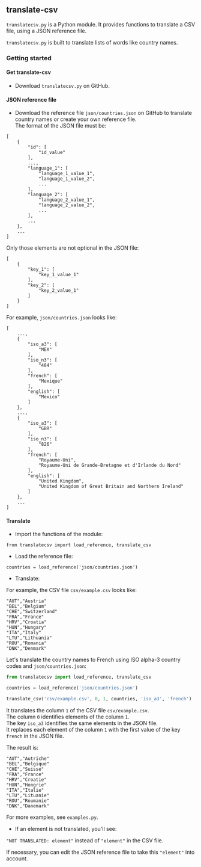 translate-csv
-------------

`translatecsv.py` is a Python module. It provides functions to translate a CSV file, using a JSON reference file.

`translatecsv.py` is built to translate lists of words like country names.

### Getting started

#### Get translate-csv

+ Download `translatecsv.py` on GitHub.
  
#### JSON reference file

+ Download the reference file `json/countries.json` on GitHub to translate country names or create your own reference file.  
The format of the JSON file must be:

```
[
	{
		"id": [
			"id_value"
		],
		...,
		"language_1": [
			"language_1_value_1",
			"language_1_value_2",
			...
		],
		"language_2": [
			"language_2_value_1",
			"language_2_value_2",
			...
		],
		...
	},
	...
]
```

Only those elements are not optional in the JSON file:

```
[
	{
		"key_1": [
			"key_1_value_1"
		],
		"key_2": [
			"key_2_value_1"
		]
	}
]
```

For example, `json/countries.json` looks like:

```
[
	...,
    {
        "iso_a3": [
            "MEX"
        ],
        "iso_n3": [
            "484"
        ],
        "french": [
            "Mexique"
        ],
        "english": [
            "Mexico"
        ]
    },
	...,
    {
        "iso_a3": [
            "GBR"
        ],
        "iso_n3": [
            "826"
        ],
        "french": [
            "Royaume-Uni",
            "Royaume-Uni de Grande-Bretagne et d'Irlande du Nord"
        ],
        "english": [
            "United Kingdom",
            "United Kingdom of Great Britain and Northern Ireland"
        ]
    },
    ...
]
```

#### Translate

+ Import the functions of the module:  

`from translatecsv import load_reference, translate_csv`

+ Load the reference file:  

`countries = load_reference('json/countries.json')`

+ Translate:  

For example, the CSV file `csv/example.csv` looks like:

```
"AUT","Austria"
"BEL","Belgium"
"CHE","Switzerland"
"FRA","France"
"HRV","Croatia"
"HUN","Hungary"
"ITA","Italy"
"LTU","Lithuania"
"ROU","Romania"
"DNK","Denmark"
```

Let's translate the country names to French using ISO alpha-3 country codes and `json/countries.json`:

```python
from translatecsv import load_reference, translate_csv

countries = load_reference('json/countries.json')

translate_csv('csv/example.csv', 0, 1, countries, 'iso_a3', 'french')
```

It translates the column `1` of the CSV file `csv/example.csv`.  
The column `0` identifies elements of the column `1`.  
The key `iso_a3` identifies the same elements in the JSON file.  
It replaces each element of the column `1` with the first value of the key `french` in the JSON file.

The result is:

```
"AUT","Autriche"
"BEL","Belgique"
"CHE","Suisse"
"FRA","France"
"HRV","Croatie"
"HUN","Hongrie"
"ITA","Italie"
"LTU","Lituanie"
"ROU","Roumanie"
"DNK","Danemark"
```

For more examples, see `examples.py`.

+ If an element is not translated, you'll see:

`"NOT TRANSLATED: element"` instead of `"element"` in the CSV file.

If necessary, you can edit the JSON reference file to take this `"element"` into account.